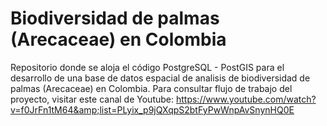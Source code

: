 # Biodiversidad de palmas (Arecaceae) en Colombia
Repositorio donde se aloja el código PostgreSQL - PostGIS para el desarrollo de una base de datos espacial de analisis de biodiversidad de palmas (Arecaceae) en Colombia. 
Para consultar flujo de trabajo del proyecto, visitar este canal de Youtube: 
https://www.youtube.com/watch?v=f0JrFn1tM64&amp;list=PLyix_p9jQXqpS2btFyPwWnpAvSnynHQ0E
